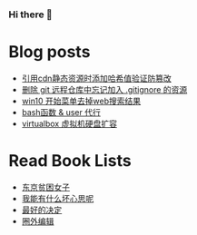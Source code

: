 ### Hi there 👋

<!--
**deletefromuser/deletefromuser** is a ✨ _special_ ✨ repository because its `README.md` (this file) appears on your GitHub profile.

Here are some ideas to get you started:

- 🔭 I’m currently working on ...
- 🌱 I’m currently learning ...
- 👯 I’m looking to collaborate on ...
- 🤔 I’m looking for help with ...
- 💬 Ask me about ...
- 📫 How to reach me: ...
- 😄 Pronouns: ...
- ⚡ Fun fact: ...
-->

# Blog posts
<!-- BLOG-POST-LIST:START -->
- [引用cdn静态资源时添加哈希值验证防篡改](https://deletefromuser.github.io/web/2022071101/)
- [删除 git 远程仓库中忘记加入 .gitignore 的资源](https://deletefromuser.github.io/git/2022071001/)
- [win10 开始菜单去掉web搜索结果](https://deletefromuser.github.io/problem/2022070801/)
- [bash函数 &amp; user 代行](https://deletefromuser.github.io/bash/2022070701/)
- [virtualbox 虚拟机硬盘扩容](https://deletefromuser.github.io/problem/2022070401/)
<!-- BLOG-POST-LIST:END -->

# Read Book Lists
<!-- READ-BOOK-LIST:START -->
- [东京贫困女子](https://deletefromuser.github.io/book/2022052701/)
- [我能有什么坏心思呢](https://deletefromuser.github.io/book/2022052301/)
- [最好的决定](https://deletefromuser.github.io/book/2022030801/)
- [圈外编辑](https://deletefromuser.github.io/book/2022030701/)
<!-- READ-BOOK-LIST:END -->
